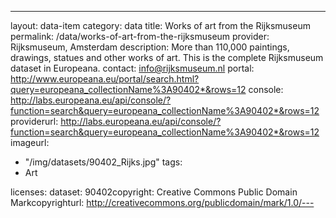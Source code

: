 ---
layout: data-item
category: data
title: Works of art from the Rijksmuseum
permalink: /data/works-of-art-from-the-rijksmuseum
provider: Rijksmuseum, Amsterdam
description: More than 110,000 paintings, drawings, statues and other works of art. This is the complete Rijksmuseum dataset in Europeana.
contact: info@rijksmuseum.nl
portal: http://www.europeana.eu/portal/search.html?query=europeana_collectionName%3A90402*&rows=12
console: http://labs.europeana.eu/api/console/?function=search&query=europeana_collectionName%3A90402*&rows=12
providerurl: http://labs.europeana.eu/api/console/?function=search&query=europeana_collectionName%3A90402*&rows=12
imageurl:
  - "/img/datasets/90402_Rijks.jpg"
tags:
  - Art

licenses:
dataset: 90402copyright: Creative Commons Public Domain Markcopyrighturl: http://creativecommons.org/publicdomain/mark/1.0/---
